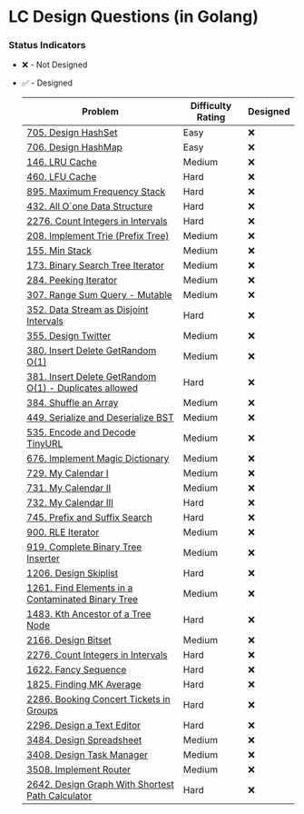 # LC Design Questions (in Golang)

### Status Indicators

- ❌ - Not Designed
- ✅ - Designed



  | Problem                                                                                                                                | Difficulty Rating | Designed |  
  |----------------------------------------------------------------------------------------------------------------------------------------|-------------------|----------|  
  | [705. Design HashSet](https://leetcode.com/problems/design-hashset/)                                                                   | Easy              | ❌        |  
  | [706. Design HashMap](https://leetcode.com/problems/design-hashmap/)                                                                   | Easy              | ❌        |
  | [146. LRU Cache](https://leetcode.com/problems/lru-cache/)                                                                             | Medium            | ❌        |
  | [460. LFU Cache](https://leetcode.com/problems/lfu-cache/)                                                                             | Hard              | ❌        |
  | [895. Maximum Frequency Stack](https://leetcode.com/problems/maximum-frequency-stack/)                                                 | Hard              | ❌        |
  | [432. All O`one Data Structure](https://leetcode.com/problems/all-oone-data-structure/)                                                | Hard              | ❌        |
  | [2276. Count Integers in Intervals](https://leetcode.com/problems/count-integers-in-intervals/)                                        | Hard              | ❌        |  
  | [208. Implement Trie (Prefix Tree)](https://leetcode.com/problems/implement-trie-prefix-tree/)                                         | Medium            | ❌        |  
  | [155. Min Stack](https://leetcode.com/problems/min-stack/)                                                                             | Medium            | ❌        |  
  | [173. Binary Search Tree Iterator](https://leetcode.com/problems/binary-search-tree-iterator/)                                         | Medium            | ❌        |  
  | [284. Peeking Iterator](https://leetcode.com/problems/peeking-iterator/)                                                               | Medium            | ❌        |  
  | [307. Range Sum Query - Mutable](https://leetcode.com/problems/range-sum-query-mutable/)                                               | Medium            | ❌        |  
  | [352. Data Stream as Disjoint Intervals](https://leetcode.com/problems/data-stream-as-disjoint-intervals/)                             | Hard              | ❌        |  
  | [355. Design Twitter](https://leetcode.com/problems/design-twitter/)                                                                   | Medium            | ❌        |  
  | [380. Insert Delete GetRandom O(1)](https://leetcode.com/problems/insert-delete-getrandom-o1/)                                         | Medium            | ❌        |  
  | [381. Insert Delete GetRandom O(1) - Duplicates allowed](https://leetcode.com/problems/insert-delete-getrandom-o1-duplicates-allowed/) | Hard              | ❌        |  
  | [384. Shuffle an Array](https://leetcode.com/problems/shuffle-an-array/)                                                               | Medium            | ❌        |
  | [449. Serialize and Deserialize BST](https://leetcode.com/problems/serialize-and-deserialize-bst/)                                     | Medium            | ❌        |
  | [535. Encode and Decode TinyURL](https://leetcode.com/problems/encode-and-decode-tinyurl/)                                             | Medium            | ❌        |
  | [676. Implement Magic Dictionary](https://leetcode.com/problems/implement-magic-dictionary/)                                           | Medium            | ❌        |
  | [729. My Calendar I](https://leetcode.com/problems/my-calendar-i/)                                                                     | Medium            | ❌        |
  | [731. My Calendar II](https://leetcode.com/problems/my-calendar-ii/)                                                                   | Medium            | ❌        |
  | [732. My Calendar III](https://leetcode.com/problems/my-calendar-iii/)                                                                 | Hard              | ❌        |
  | [745. Prefix and Suffix Search](https://leetcode.com/problems/prefix-and-suffix-search/)                                               | Hard              | ❌        |
  | [900. RLE Iterator](https://leetcode.com/problems/rle-iterator/)                                                                       | Medium            | ❌        |
  | [919. Complete Binary Tree Inserter](https://leetcode.com/problems/complete-binary-tree-inserter/)                                     | Medium            | ❌        |
  | [1206. Design Skiplist](https://leetcode.com/problems/design-skiplist/)                                                                | Hard              | ❌        |
  | [1261. Find Elements in a Contaminated Binary Tree](https://leetcode.com/problems/find-elements-in-a-contaminated-binary-tree/)        | Medium            | ❌        |
  | [1483. Kth Ancestor of a Tree Node](https://leetcode.com/problems/kth-ancestor-of-a-tree-node/)                                        | Hard              | ❌        |
  | [2166. Design Bitset](https://leetcode.com/problems/design-bitset/)                                                                    | Medium            | ❌        |
  | [2276. Count Integers in Intervals](https://leetcode.com/problems/count-integers-in-intervals/)                                        | Hard              | ❌        |
  | [1622. Fancy Sequence](https://leetcode.com/problems/fancy-sequence/)                                                                  | Hard              | ❌        |
  | [1825. Finding MK Average](https://leetcode.com/problems/finding-mk-average/)                                                          | Hard              | ❌        |
  | [2286. Booking Concert Tickets in Groups](https://leetcode.com/problems/booking-concert-tickets-in-groups/)                            | Hard              | ❌        |
  | [2296. Design a Text Editor](https://leetcode.com/problems/design-a-text-editor/)                                                      | Hard              | ❌        |
  | [3484. Design Spreadsheet](https://leetcode.com/problems/design-spreadsheet/)                                                          | Medium            | ❌        |
  | [3408. Design Task Manager](https://leetcode.com/problems/design-task-manager/)                                                        | Medium            | ❌        |
  | [3508. Implement Router](https://leetcode.com/problems/implement-router/)                                                              | Medium            | ❌        |
  | [2642. Design Graph With Shortest Path Calculator](https://leetcode.com/problems/design-graph-with-shortest-path-calculator/)          | Hard              | ❌        |
